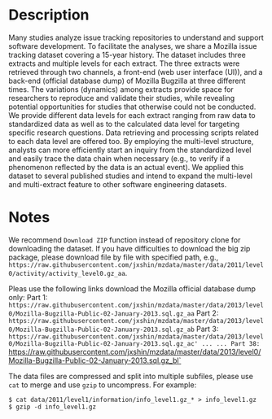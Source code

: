 # Description

Many studies analyze issue tracking repositories to understand and support software
development.
To facilitate the analyses, we share a Mozilla issue tracking dataset covering
a 15-year history.
The dataset includes three extracts and multiple levels for each extract.
The three extracts were retrieved through two channels, a front-end (web user interface (UI)),
and a back-end (official database dump) of Mozilla Bugzilla at three different times.
The variations (dynamics) among extracts provide space
for researchers to reproduce and validate their studies,
while revealing potential opportunities for studies that otherwise could not be conducted.
We provide different data levels for each extract
ranging from raw data to standardized data as well as to the calculated data level for targeting 
specific research questions.
Data retrieving and processing scripts related to each data level are offered too.
By employing the multi-level structure, analysts can more efficiently start an inquiry from the
standardized level and easily trace the data chain when necessary (e.g., to verify if a phenomenon 
reflected by the data is an actual event).
We applied this dataset to several published studies and intend
to expand the multi-level and multi-extract feature to other software engineering 
datasets.

# Notes
We recommend `Download ZIP` function instead of repository clone for downloading the dataset.
If you have difficulties to download the big zip package, please download file by file with specified path,
e.g., `https://raw.githubusercontent.com/jxshin/mzdata/master/data/2011/level0/activity/activity_level0.gz_aa`.

Pleas use the following links download the Mozilla official database dump only:
Part 1:  `https://raw.githubusercontent.com/jxshin/mzdata/master/data/2013/level0/Mozilla-Bugzilla-Public-02-January-2013.sql.gz_aa`
Part 2:  `https://raw.githubusercontent.com/jxshin/mzdata/master/data/2013/level0/Mozilla-Bugzilla-Public-02-January-2013.sql.gz_ab`
Part 3:  `https://raw.githubusercontent.com/jxshin/mzdata/master/data/2013/level0/Mozilla-Bugzilla-Public-02-January-2013.sql.gz_ac'
... ...
Part 38: `https://raw.githubusercontent.com/jxshin/mzdata/master/data/2013/level0/Mozilla-Bugzilla-Public-02-January-2013.sql.gz_bl`

The data files are compressed and split into multiple subfiles, please use `cat` to merge and
use `gzip` to uncompress.
For example:
```
$ cat data/2011/level1/information/info_level1.gz_* > info_level1.gz
$ gzip -d info_level1.gz
``` 



